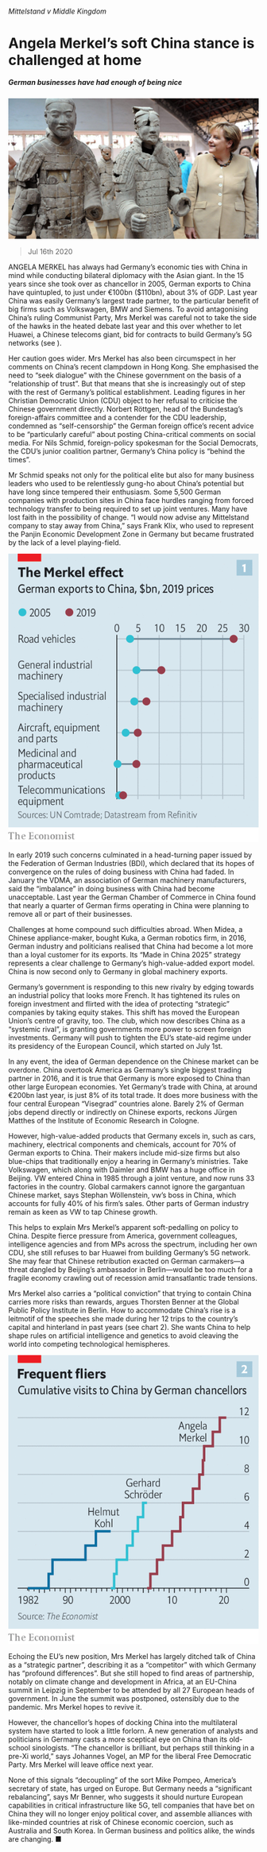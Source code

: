 ###### Mittelstand v Middle Kingdom

# Angela Merkel’s soft China stance is challenged at home 

##### German businesses have had enough of being nice 

![image](images/20200718_EUP001.jpg) 

> Jul 16th 2020 

ANGELA MERKEL has always had Germany’s economic ties with China in mind while conducting bilateral diplomacy with the Asian giant. In the 15 years since she took over as chancellor in 2005, German exports to China have quintupled, to just under €100bn ($110bn), about 3% of GDP. Last year China was easily Germany’s largest trade partner, to the particular benefit of big firms such as Volkswagen, BMW and Siemens. To avoid antagonising China’s ruling Communist Party, Mrs Merkel was careful not to take the side of the hawks in the heated debate last year and this over whether to let Huawei, a Chinese telecoms giant, bid for contracts to build Germany’s 5G networks (see ).

Her caution goes wider. Mrs Merkel has also been circumspect in her comments on China’s recent clampdown in Hong Kong. She emphasised the need to “seek dialogue” with the Chinese government on the basis of a “relationship of trust”. But that means that she is increasingly out of step with the rest of Germany’s political establishment. Leading figures in her Christian Democratic Union (CDU) object to her refusal to criticise the Chinese government directly. Norbert Röttgen, head of the Bundestag’s foreign-affairs committee and a contender for the CDU leadership, condemned as “self-censorship” the German foreign office’s recent advice to be “particularly careful” about posting China-critical comments on social media. For Nils Schmid, foreign-policy spokesman for the Social Democrats, the CDU’s junior coalition partner, Germany’s China policy is “behind the times”.


Mr Schmid speaks not only for the political elite but also for many business leaders who used to be relentlessly gung-ho about China’s potential but have long since tempered their enthusiasm. Some 5,500 German companies with production sites in China face hurdles ranging from forced technology transfer to being required to set up joint ventures. Many have lost faith in the possibility of change. “I would now advise any Mittelstand company to stay away from China,” says Frank Klix, who used to represent the Panjin Economic Development Zone in Germany but became frustrated by the lack of a level playing-field.

![image](images/20200718_EUC465.png) 


In early 2019 such concerns culminated in a head-turning paper issued by the Federation of German Industries (BDI), which declared that its hopes of convergence on the rules of doing business with China had faded. In January the VDMA, an association of German machinery manufacturers, said the “imbalance” in doing business with China had become unacceptable. Last year the German Chamber of Commerce in China found that nearly a quarter of German firms operating in China were planning to remove all or part of their businesses.

Challenges at home compound such difficulties abroad. When Midea, a Chinese appliance-maker, bought Kuka, a German robotics firm, in 2016, German industry and politicians realised that China had become a lot more than a loyal customer for its exports. Its “Made in China 2025” strategy represents a clear challenge to Germany’s high-value-added export model. China is now second only to Germany in global machinery exports.

Germany’s government is responding to this new rivalry by edging towards an industrial policy that looks more French. It has tightened its rules on foreign investment and flirted with the idea of protecting “strategic” companies by taking equity stakes. This shift has moved the European Union’s centre of gravity, too. The club, which now describes China as a “systemic rival”, is granting governments more power to screen foreign investments. Germany will push to tighten the EU’s state-aid regime under its presidency of the European Council, which started on July 1st.

In any event, the idea of German dependence on the Chinese market can be overdone. China overtook America as Germany’s single biggest trading partner in 2016, and it is true that Germany is more exposed to China than other large European economies. Yet Germany’s trade with China, at around €200bn last year, is just 8% of its total trade. It does more business with the four central European “Visegrad” countries alone. Barely 2% of German jobs depend directly or indirectly on Chinese exports, reckons Jürgen Matthes of the Institute of Economic Research in Cologne.

However, high-value-added products that Germany excels in, such as cars, machinery, electrical components and chemicals, account for 70% of German exports to China. Their makers include mid-size firms but also blue-chips that traditionally enjoy a hearing in Germany’s ministries. Take Volkswagen, which along with Daimler and BMW has a huge office in Beijing. VW entered China in 1985 through a joint venture, and now runs 33 factories in the country. Global carmakers cannot ignore the gargantuan Chinese market, says Stephan Wöllenstein, vw’s boss in China, which accounts for fully 40% of his firm’s sales. Other parts of German industry remain as keen as VW to tap Chinese growth.

This helps to explain Mrs Merkel’s apparent soft-pedalling on policy to China. Despite fierce pressure from America, government colleagues, intelligence agencies and from MPs across the spectrum, including her own CDU, she still refuses to bar Huawei from building Germany’s 5G network. She may fear that Chinese retribution exacted on German carmakers—a threat dangled by Beijing’s ambassador in Berlin—would be too much for a fragile economy crawling out of recession amid transatlantic trade tensions.

Mrs Merkel also carries a “political conviction” that trying to contain China carries more risks than rewards, argues Thorsten Benner at the Global Public Policy Institute in Berlin. How to accommodate China’s rise is a leitmotif of the speeches she made during her 12 trips to the country’s capital and hinterland in past years (see chart 2). She wants China to help shape rules on artificial intelligence and genetics to avoid cleaving the world into competing technological hemispheres.

![image](images/20200718_EUC469.png) 


Echoing the EU’s new position, Mrs Merkel has largely ditched talk of China as a “strategic partner”, describing it as a “competitor” with which Germany has “profound differences”. But she still hoped to find areas of partnership, notably on climate change and development in Africa, at an EU-China summit in Leipzig in September to be attended by all 27 European heads of government. In June the summit was postponed, ostensibly due to the pandemic. Mrs Merkel hopes to revive it.

However, the chancellor’s hopes of docking China into the multilateral system have started to look a little forlorn. A new generation of analysts and politicians in Germany casts a more sceptical eye on China than its old-school sinologists. “The chancellor is brilliant, but perhaps still thinking in a pre-Xi world,” says Johannes Vogel, an MP for the liberal Free Democratic Party. Mrs Merkel will leave office next year.

None of this signals “decoupling” of the sort Mike Pompeo, America’s secretary of state, has urged on Europe. But Germany needs a “significant rebalancing”, says Mr Benner, who suggests it should nurture European capabilities in critical infrastructure like 5G, tell companies that have bet on China they will no longer enjoy political cover, and assemble alliances with like-minded countries at risk of Chinese economic coercion, such as Australia and South Korea. In German business and politics alike, the winds are changing. ■

